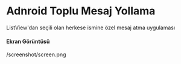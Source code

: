 # Adnroid Toplu Mesaj Yollama
ListView'dan seçili olan herkese ismine özel mesaj atma uygulaması

#### Ekran Görüntüsü

/screenshot/screen.png